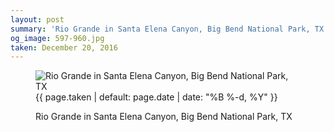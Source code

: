 ```yaml
---
layout: post
summary: 'Rio Grande in Santa Elena Canyon, Big Bend National Park, TX'
og_image: 597-960.jpg
taken: December 20, 2016
---
```


<figure class="post" data-src="{{ site.assets_url }}/{{ page.og_image }}" data-sub-html='#caption-{{ page.id | remove_first: "/" }}'>
<img alt="Rio Grande in Santa Elena Canyon, Big Bend National Park, TX" sizes="(min-width: 700px) 50vw, calc(100vw - 2rem)" src="{{ site.assets_url }}/597-480.jpg" srcset="{{ site.assets_url }}/597-240.jpg 240w, {{ site.assets_url }}/597-480.jpg 480w, {{ site.assets_url }}/597-720.jpg 720w, {{ site.assets_url }}/597-960.jpg 960w"/>
<figcaption id='caption-{{ page.id | remove_first: "/" }}'>
<time>{{ page.taken | default: page.date | date: "%B %-d, %Y" }}</time>
<p>Rio Grande in Santa Elena Canyon, Big Bend National Park, TX</p>
</figcaption>
</figure>
